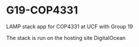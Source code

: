# G19-COP4331
LAMP stack app for COP4331 at UCF with Group 19

The stack is run on the hosting site DigitalOcean
